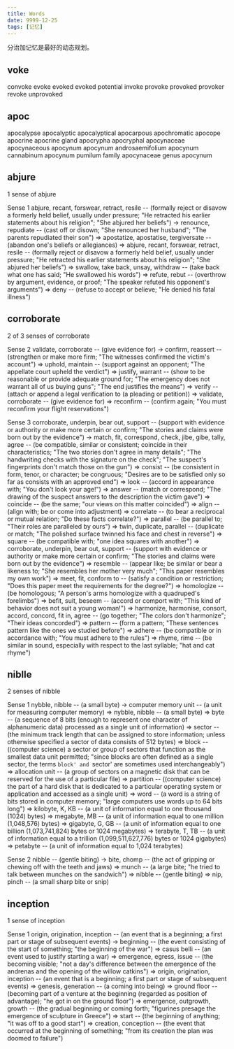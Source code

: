 ```yaml
---
title: Words
date: 9999-12-25
tags: [记忆]
---
```

分治加记忆是最好的动态规划。
<!-- more -->
## voke
convoke
evoke
evoked
evoked potential
invoke
provoke
provoked
provoker
revoke
unprovoked
## apoc 
apocalypse
apocalyptic
apocalyptical
apocarpous
apochromatic
apocope
apocrine
apocrine gland
apocrypha
apocryphal
apocynaceae
apocynaceous
apocynum
apocynum androsaemifolium
apocynum cannabinum
apocynum pumilum
family apocynaceae
genus apocynum
## abjure

1 sense of abjure                                                       

Sense 1
abjure, recant, forswear, retract, resile -- (formally reject or disavow a formerly held belief, usually under pressure; "He retracted his earlier statements about his religion"; "She abjured her beliefs")
    -> renounce, repudiate -- (cast off or disown; "She renounced her husband"; "The parents repudiated their son")
       => apostatize, apostatise, tergiversate -- (abandon one's beliefs or allegiances)
       => abjure, recant, forswear, retract, resile -- (formally reject or disavow a formerly held belief, usually under pressure; "He retracted his earlier statements about his religion"; "She abjured her beliefs")
       => swallow, take back, unsay, withdraw -- (take back what one has said; "He swallowed his words")
       => refute, rebut -- (overthrow by argument, evidence, or proof; "The speaker refuted his opponent's arguments")
       => deny -- (refuse to accept or believe; "He denied his fatal illness")


## corroborate

2 of 3 senses of corroborate                                            

Sense 2
validate, corroborate -- (give evidence for)
    -> confirm, reassert -- (strengthen or make more firm; "The witnesses confirmed the victim's account")
       => uphold, maintain -- (support against an opponent; "The appellate court upheld the verdict")
       => justify, warrant -- (show to be reasonable or provide adequate ground for; "The emergency does not warrant all of us buying guns"; "The end justifies the means")
       => verify -- (attach or append a legal verification to (a pleading or petition))
       => validate, corroborate -- (give evidence for)
       => reconfirm -- (confirm again; "You must reconfirm your flight reservations")

Sense 3
corroborate, underpin, bear out, support -- (support with evidence or authority or make more certain or confirm; "The stories and claims were born out by the evidence")
    -> match, fit, correspond, check, jibe, gibe, tally, agree -- (be compatible, similar or consistent; coincide in their characteristics; "The two stories don't agree in many details"; "The handwriting checks with the signature on the check"; "The suspect's fingerprints don't match those on the gun")
       => consist -- (be consistent in form, tenor, or character; be congruous; "Desires are to be satisfied only so far as consists with an approved end")
       => look -- (accord in appearance with; "You don't look your age!")
       => answer -- (match or correspond; "The drawing of the suspect answers to the description the victim gave")
       => coincide -- (be the same; "our views on this matter coincided")
       => align -- (align with; be or come into adjustment)
       => correlate -- (to bear a reciprocal or mutual relation; "Do these facts correlate?")
       => parallel -- (be parallel to; "Their roles are paralleled by ours")
       => twin, duplicate, parallel -- (duplicate or match; "The polished surface twinned his face and chest in reverse")
       => square -- (be compatible with; "one idea squares with another")
       => corroborate, underpin, bear out, support -- (support with evidence or authority or make more certain or confirm; "The stories and claims were born out by the evidence")
       => resemble -- (appear like; be similar or bear a likeness to; "She resembles her mother very much"; "This paper resembles my own work")
       => meet, fit, conform to -- (satisfy a condition or restriction; "Does this paper meet the requirements for the degree?")
       => homologize -- (be homologous; "A person's arms homologize with a quadruped's forelimbs")
       => befit, suit, beseem -- (accord or comport with; "This kind of behavior does not suit a young woman!")
       => harmonize, harmonise, consort, accord, concord, fit in, agree -- (go together; "The colors don't harmonize"; "Their ideas concorded")
       => pattern -- (form a pattern; "These sentences pattern like the ones we studied before")
       => adhere -- (be compatible or in accordance with; "You must adhere to the rules")
       => rhyme, rime -- (be similar in sound, especially with respect to the last syllable; "hat and cat rhyme")

## niblle

2 senses of nibble                                                      

Sense 1
nybble, nibble -- (a small byte)
    -> computer memory unit -- (a unit for measuring computer memory)
       => nybble, nibble -- (a small byte)
       => byte -- (a sequence of 8 bits (enough to represent one character of alphanumeric data) processed as a single unit of information)
       => sector -- (the minimum track length that can be assigned to store information; unless otherwise specified a sector of data consists of 512 bytes)
       => block -- ((computer science) a sector or group of sectors that function as the smallest data unit permitted; "since blocks are often defined as a single sector, the terms `block' and `sector' are sometimes used interchangeably")
       => allocation unit -- (a group of sectors on a magnetic disk that can be reserved for the use of a particular file)
       => partition -- ((computer science) the part of a hard disk that is dedicated to a particular operating system or application and accessed as a single unit)
       => word -- (a word is a string of bits stored in computer memory; "large computers use words up to 64 bits long")
       => kilobyte, K, KB -- (a unit of information equal to one thousand (1024) bytes)
       => megabyte, MB -- (a unit of information equal to one million (1,048,576) bytes)
       => gigabyte, G, GB -- (a unit of information equal to one billion (1,073,741,824) bytes or 1024 megabytes)
       => terabyte, T, TB -- (a unit of information equal to a trillion (1,099,511,627,776) bytes or 1024 gigabytes)
       => petabyte -- (a unit of information equal to 1,024 terabytes)

Sense 2
nibble -- (gentle biting)
    -> bite, chomp -- (the act of gripping or chewing off with the teeth and jaws)
       => munch -- (a large bite; "he tried to talk between munches on the sandwich")
       => nibble -- (gentle biting)
       => nip, pinch -- (a small sharp bite or snip)

## inception

1 sense of inception                                                    

Sense 1
origin, origination, inception -- (an event that is a beginning; a first part or stage of subsequent events)
    -> beginning -- (the event consisting of the start of something; "the beginning of the war")
       => casus belli -- (an event used to justify starting a war)
       => emergence, egress, issue -- (the becoming visible; "not a day's difference between the emergence of the andrenas and the opening of the willow catkins")
       => origin, origination, inception -- (an event that is a beginning; a first part or stage of subsequent events)
       => genesis, generation -- (a coming into being)
       => ground floor -- (becoming part of a venture at the beginning (regarded as position of advantage); "he got in on the ground floor")
       => emergence, outgrowth, growth -- (the gradual beginning or coming forth; "figurines presage the emergence of sculpture in Greece")
       => start -- (the beginning of anything; "it was off to a good start")
       => creation, conception -- (the event that occurred at the beginning of something; "from its creation the plan was doomed to failure")
